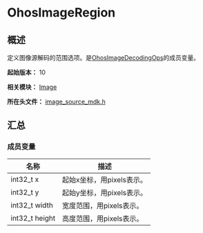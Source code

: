 # OhosImageRegion

## 概述

定义图像源解码的范围选项。是[OhosImageDecodingOps](capi-ohosimagedecodingops.md)的成员变量。

**起始版本：** 10

**相关模块：** [Image](capi-image.md)

**所在头文件：** [image_source_mdk.h](capi-image-source-mdk-h.md)

## 汇总

### 成员变量

| 名称 | 描述 |
| -- | -- |
| int32_t x | 起始x坐标，用pixels表示。 |
| int32_t y | 起始y坐标，用pixels表示。 |
| int32_t width | 宽度范围，用pixels表示。 |
| int32_t height | 高度范围，用pixels表示。 |



